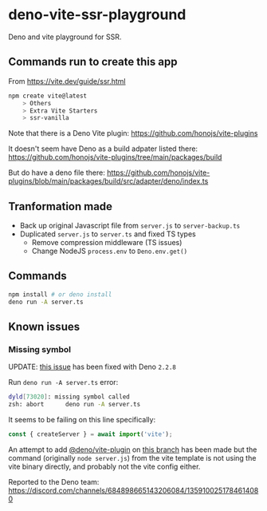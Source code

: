 # deno-vite-ssr-playground

Deno and vite playground for SSR.

## Commands run to create this app

From <https://vite.dev/guide/ssr.html>

```sh
npm create vite@latest
    > Others
    > Extra Vite Starters
    > ssr-vanilla
```

Note that there is a Deno Vite plugin:
<https://github.com/honojs/vite-plugins>

It doesn't seem have Deno as a build adpater listed there:
<https://github.com/honojs/vite-plugins/tree/main/packages/build>

But do have a deno file there:
<https://github.com/honojs/vite-plugins/blob/main/packages/build/src/adapter/deno/index.ts>

## Tranformation made

- Back up original Javascript file from `server.js` to `server-backup.ts`
- Duplicated `server.js` to `server.ts` and fixed TS types
  - Remove compression middleware (TS issues)
  - Change NodeJS `process.env` to `Deno.env.get()`

## Commands

```sh
npm install # or deno install
deno run -A server.ts
```

## Known issues

### Missing symbol

UPDATE: [this issue](https://github.com/denoland/deno/issues/28798) has been fixed with Deno `2.2.8`

Run `deno run -A server.ts` error:

```sh
dyld[73020]: missing symbol called
zsh: abort      deno run -A server.ts
```

It seems to be failing on this line specifically:

```ts
const { createServer } = await import('vite');
```

An attempt to add [@deno/vite-plugin](https://github.com/denoland/deno-vite-plugin) on [this branch](https://github.com/soundstep/deno-vite-ssr-playground/compare/main...deno-vite-plugin) has been made but the command (originally `node server.js`) from the vite template is not using the vite binary directly, and probably not the vite config either.

Reported to the Deno team:
<https://discord.com/channels/684898665143206084/1359100251784614080>
